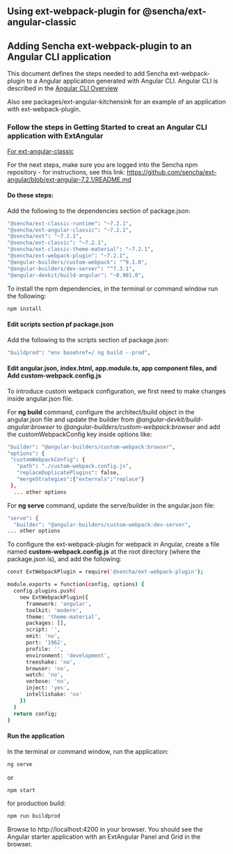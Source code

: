 ## Using ext-webpack-plugin for @sencha/ext-angular-classic

## Adding Sencha ext-webpack-plugin to an Angular CLI application

This document defines the steps needed to add Sencha ext-webpack-plugin to a Angular application generated with Angular CLI.
Angular CLI is described in the [Angular CLI Overview](https://cli.angular.io/)

Also see packages/ext-angular-kitchensink for an example of an application with ext-webpack-plugin.

### Follow the steps in Getting Started to creat an Angular CLI application with ExtAngular

[For ext-angular-classic](https://github.com/sencha/ext-angular/blob/ext-angular-7.2.0/packages/ext-angular-classic/GETTING_STARTED.md)

For the next steps, make sure you are logged into the Sencha npm repository - for instructions, see this link: https://github.com/sencha/ext-angular/blob/ext-angular-7.2.1/README.md

#### Do these steps:

Add the following to the dependencies section of package.json:

```sh
"@sencha/ext-classic-runtime": "~7.2.1",
"@sencha/ext-angular-classic": "~7.2.1",
"@sencha/ext": "~7.2.1",
"@sencha/ext-classic": "~7.2.1",
"@sencha/ext-classic-theme-material": "~7.2.1",
"@sencha/ext-webpack-plugin": "~7.2.1",
"@angular-builders/custom-webpack": "^9.1.0",
"@angular-builders/dev-server": "^7.3.1",
"@angular-devkit/build-angular": "~0.901.0",
```

To install the npm dependencies, in the terminal or command window run the following:

```sh
npm install
```
#### Edit scripts section pf package.json

Add the following to the scripts section of package.json:

```sh
"buildprod": "env basehref=/ ng build --prod",
```

#### Edit angular.json, index.html, app.module.ts, app component files, and Add custom-webpack.config.js

To introduce custom webpack configuration, we first need to make changes inside angular.json file.

For **ng build** command, configure the architect/build object in the angular.json file and update the builder from *@angular-devkit/build-angular:browser* to *@angular-builders/custom-webpack:browser* and add the customWebpackConfig key inside options like:

 ```sh
"builder": "@angular-builders/custom-webpack:browser",
"options": {
  "customWebpackConfig": {
    "path": "./custom-webpack.config.js",
    "replaceDuplicatePlugins": false,
    "mergeStrategies":{"externals":"replace"}
  },
   ... other options
```

For **ng serve** command, update the serve/builder in the angular.json file:

 ```sh
 "serve": {
   "builder": "@angular-builders/custom-webpack:dev-server",
... other options
```

To configure the ext-webpack-plugin for webpack in Angular, create a file named **custom-webpack.config.js** at the root directory (where the package.json is), and add the following:
```sh
const ExtWebpackPlugin = require('@sencha/ext-webpack-plugin');

module.exports = function(config, options) {
  config.plugins.push(
    new ExtWebpackPlugin({
      framework: 'angular',
      toolkit: 'modern',
      theme: 'theme-material',
      packages: [],
      script: '',
      emit: 'no',
      port: '1962',
      profile: '',
      environment: 'development',
      treeshake: 'no',
      browser: 'no',
      watch: 'no',
      verbose: 'no',
      inject: 'yes',
      intellishake: 'no'
    })
  )
  return config;
}
```

#### Run the application

In the terminal or command window, run the application:

```sh
ng serve
```

or

```sh
npm start
```

for production build:

```sh
npm run buildprod
```

Browse to http://localhost:4200 in your browser.  You should see the Angular starter application with an ExtAngular Panel and Grid in the browser.
